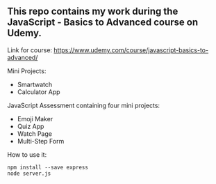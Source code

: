 ## This repo contains my work during the JavaScript - Basics to Advanced course on Udemy.

Link for course: https://www.udemy.com/course/javascript-basics-to-advanced/

Mini Projects:
- Smartwatch 
- Calculator App

JavaScript Assessment containing four mini projects:
- Emoji Maker
- Quiz App
- Watch Page
- Multi-Step Form

How to use it:
```
npm install --save express
node server.js
```

